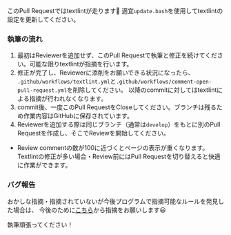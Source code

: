 このPull Requestではtextlintが走ります:rocket:
適宜`update.bash`を使用してtextlintの設定を更新してください。

### 執筆の流れ

1. 最初はReviewerを追加せず、このPull Requestで執筆と修正を続けてください。可能な限りtextlintが指摘を行います。
1. 修正が完了し、Reviewerに添削をお願いできる状況になったら、
`.github/workflows/textlint.yml`と`.github/workflows/comment-open-pull-request.yml`を削除してください。
以降のcommitに対してはtextlintによる指摘が行われなくなります。
1. commit後、一度このPull RequestをCloseしてください。ブランチは残るため作業内容はGitHubに保存されています。
1. Reviewerを追加する際は同じブランチ（通常は`develop`）をもとに別のPull Requestを作成し、そこでReviewを開始してください。
- Review commentの数が100に近づくとページの表示が重くなります。
Textlintの修正が多い場合・Review前にはPull Requestを切り替えると快適に作業ができます。

### バグ報告
おかしな指摘・指摘されていないが今後プログラムで指摘可能なルールを発見した場合は、
今後のために[こちら](https://github.com/dbgroup-nagoya-u/test-public-textlint-settings/issues/new?assignees=&labels=&template=bug-report.md&title=)から指摘をお願いします:smiley:


執筆頑張ってください！
